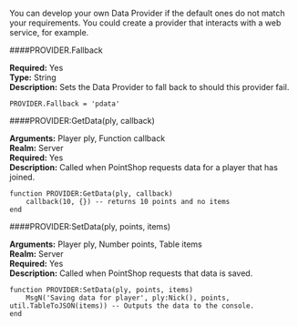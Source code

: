 <p class="lead">You can develop your own Data Provider if the default ones do not match your requirements. You could create a provider that interacts with a web service, for example.</p>

####<a name="fallback"></a>PROVIDER.Fallback

**Required:** Yes  
**Type:** <span class="type">String</span>  
**Description:** Sets the Data Provider to fall back to should this provider fail.

    PROVIDER.Fallback = 'pdata'

####<a name="get-data"></a>PROVIDER:GetData(ply, callback)

**Arguments:** <span class="type">Player</span> ply, <span class="type">Function</span> callback  
**Realm:** <span class="server">Server</span>  
**Required:** Yes  
**Description:** Called when PointShop requests data for a player that has joined.

    function PROVIDER:GetData(ply, callback)
        callback(10, {}) -- returns 10 points and no items
    end

####<a name="set-data"></a>PROVIDER:SetData(ply, points, items)

**Arguments:** <span class="type">Player</span> ply, <span class="type">Number</span> points, <span class="type">Table</span> items  
**Realm:** <span class="server">Server</span>  
**Required:** Yes  
**Description:** Called when PointShop requests that data is saved.

    function PROVIDER:SetData(ply, points, items)
        MsgN('Saving data for player', ply:Nick(), points, util.TableToJSON(items)) -- Outputs the data to the console.
    end